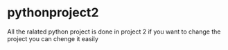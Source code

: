 # pythonproject2
All the ralated python project is done in project 2
if you want to change the project you can chenge it easily
